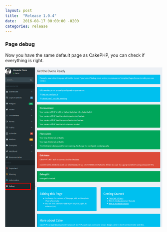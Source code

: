 ```yaml
---
layout: post
title:  "Release 1.0.4"
date:   2016-08-17 00:00:00 -0200
categories: release
---
```


### Page debug

Now you have the same default page as CakePHP, you can check if everything is right.

![Page default of CakePHP](/images/page-debug.png)
